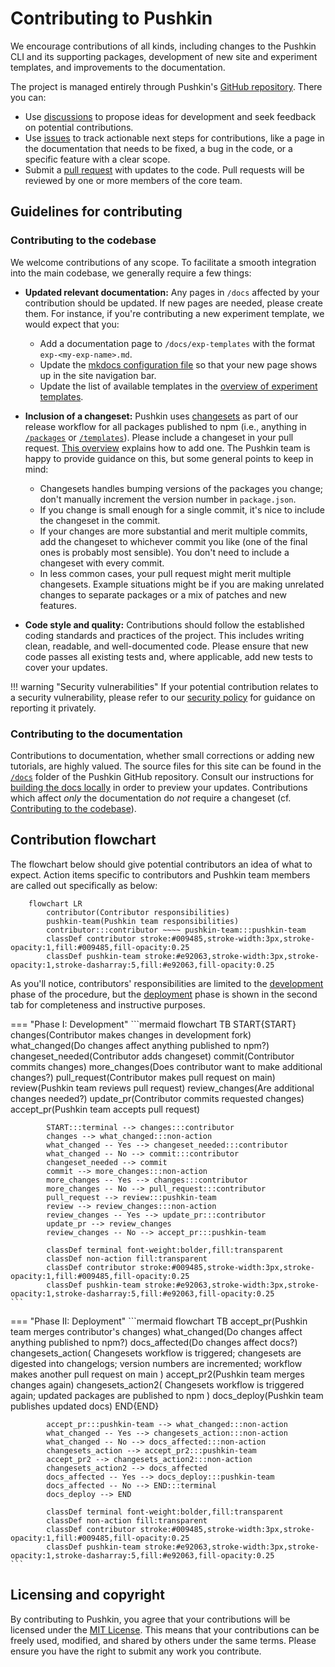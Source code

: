 # Contributing to Pushkin

We encourage contributions of all kinds, including changes to the Pushkin CLI and its supporting packages, development of new site and experiment templates, and improvements to the documentation.

The project is managed entirely through Pushkin's [GitHub repository](https://github.com/pushkin-consortium/pushkin). There you can:

- Use [discussions](https://github.com/pushkin-consortium/pushkin/discussions) to propose ideas for development and seek feedback on potential contributions.
- Use [issues](https://github.com/pushkin-consortium/pushkin/issues) to track actionable next steps for contributions, like a page in the documentation that needs to be fixed, a bug in the code, or a specific feature with a clear scope.
- Submit a [pull request](https://github.com/pushkin-consortium/pushkin/pulls) with updates to the code. Pull requests will be reviewed by one or more members of the core team.

## Guidelines for contributing

### Contributing to the codebase

We welcome contributions of any scope. To facilitate a smooth integration into the main codebase, we generally require a few things:

- **Updated relevant documentation:** Any pages in `/docs` affected by your contribution should be updated. If new pages are needed, please create them. For instance, if you're contributing a new experiment template, we would expect that you:
    - Add a documentation page to `/docs/exp-templates` with the format `exp-<my-exp-name>.md`.
    - Update the [mkdocs configuration file](https://github.com/pushkin-consortium/pushkin/blob/main/mkdocs.yml) so that your new page shows up in the site navigation bar.
    - Update the list of available templates in the [overview of experiment templates](../exp-templates/exp-templates-overview.md).
   
- **Inclusion of a changeset:** Pushkin uses [changesets](https://github.com/atlassian/changesets/blob/main/docs/adding-a-changeset.md) as part of our release workflow for all packages published to npm (i.e., anything in [`/packages`](https://github.com/pushkin-consortium/pushkin/blob/main/packages) or [`/templates`](https://github.com/pushkin-consortium/pushkin/blob/main/templates)). Please include a changeset in your pull request. [This overview](https://github.com/atlassian/changesets/blob/main/docs/adding-a-changeset.md) explains how to add one. The Pushkin team is happy to provide guidance on this, but some general points to keep in mind:
    - Changesets handles bumping versions of the packages you change; don't manually increment the version number in `package.json`.
    - If you change is small enough for a single commit, it's nice to include the changeset in the commit.
    - If your changes are more substantial and merit multiple commits, add the changeset to whichever commit you like (one of the final ones is probably most sensible). You don't need to include a changeset with every commit.
    - In less common cases, your pull request might merit multiple changesets. Example situations might be if you are making unrelated changes to separate packages or a mix of patches and new features.

- **Code style and quality:** Contributions should follow the established coding standards and practices of the project. This includes writing clean, readable, and well-documented code. Please ensure that new code passes all existing tests and, where applicable, add new tests to cover your updates.

!!! warning "Security vulnerabilities"
    If your potential contribution relates to a security vulnerability, please refer to our [security policy](../support/security.md) for guidance on reporting it privately.

### Contributing to the documentation

Contributions to documentation, whether small corrections or adding new tutorials, are highly valued. The source files for this site can be found in the [`/docs`](https://github.com/pushkin-consortium/pushkin/blob/main/docs) folder of the Pushkin GitHub repository. Consult our instructions for [building the docs locally](./documentation.md) in order to preview your updates. Contributions which affect _only_ the documentation do _not_ require a changeset (cf. [Contributing to the codebase](#contributing-to-the-codebase)).

## Contribution flowchart

The flowchart below should give potential contributors an idea of what to expect. Action items specific to contributors and Pushkin team members are called out specifically as below:

```mermaid
    flowchart LR
        contributor(Contributor responsibilities)
        pushkin-team(Pushkin team responsibilities)
        contributor:::contributor ~~~~ pushkin-team:::pushkin-team
        classDef contributor stroke:#009485,stroke-width:3px,stroke-opacity:1,fill:#009485,fill-opacity:0.25
        classDef pushkin-team stroke:#e92063,stroke-width:3px,stroke-opacity:1,stroke-dasharray:5,fill:#e92063,fill-opacity:0.25
```

As you'll notice, contributors' responsibilities are limited to the [development](#phase-i-development) phase of the procedure, but the [deployment](#phase-ii-deployment) phase is shown in the second tab for completeness and instructive purposes.

=== "Phase I: Development"
    ```mermaid
        flowchart TB
            START{START}
            changes(Contributor makes changes in development fork)
            what_changed(Do changes affect anything published to npm?)
            changeset_needed(Contributor adds changeset)
            commit(Contributor commits changes)
            more_changes(Does contributor want to make additional changes?)
            pull_request(Contributor makes pull request on main)
            review(Pushkin team reviews pull request)
            review_changes(Are additional changes needed?)
            update_pr(Contributor commits requested changes)
            accept_pr(Pushkin team accepts pull request)

            START:::terminal --> changes:::contributor
            changes --> what_changed:::non-action
            what_changed -- Yes --> changeset_needed:::contributor
            what_changed -- No --> commit:::contributor
            changeset_needed --> commit
            commit --> more_changes:::non-action
            more_changes -- Yes --> changes:::contributor
            more_changes -- No --> pull_request:::contributor
            pull_request --> review:::pushkin-team
            review --> review_changes:::non-action
            review_changes -- Yes --> update_pr:::contributor
            update_pr --> review_changes
            review_changes -- No --> accept_pr:::pushkin-team

            classDef terminal font-weight:bolder,fill:transparent
            classDef non-action fill:transparent
            classDef contributor stroke:#009485,stroke-width:3px,stroke-opacity:1,fill:#009485,fill-opacity:0.25
            classDef pushkin-team stroke:#e92063,stroke-width:3px,stroke-opacity:1,stroke-dasharray:5,fill:#e92063,fill-opacity:0.25
    ```
=== "Phase II: Deployment"
    ```mermaid
        flowchart TB
            accept_pr(Pushkin team merges contributor's changes)
            what_changed(Do changes affect anything published to npm?)
            docs_affected(Do changes affect docs?)
            changesets_action(
                Changesets workflow is triggered;
                changesets are digested into changelogs;
                version numbers are incremented;
                workflow makes another pull request on main
            )
            accept_pr2(Pushkin team merges changes again)
            changesets_action2(
                Changesets workflow is triggered again;
                updated packages are published to npm
            )
            docs_deploy(Pushkin team publishes updated docs)
            END{END}

            accept_pr:::pushkin-team --> what_changed:::non-action
            what_changed -- Yes --> changesets_action:::non-action
            what_changed -- No --> docs_affected:::non-action
            changesets_action --> accept_pr2:::pushkin-team
            accept_pr2 --> changesets_action2:::non-action
            changesets_action2 --> docs_affected
            docs_affected -- Yes --> docs_deploy:::pushkin-team
            docs_affected -- No --> END:::terminal
            docs_deploy --> END

            classDef terminal font-weight:bolder,fill:transparent
            classDef non-action fill:transparent
            classDef contributor stroke:#009485,stroke-width:3px,stroke-opacity:1,fill:#009485,fill-opacity:0.25
            classDef pushkin-team stroke:#e92063,stroke-width:3px,stroke-opacity:1,stroke-dasharray:5,fill:#e92063,fill-opacity:0.25
    ```

## Licensing and copyright

By contributing to Pushkin, you agree that your contributions will be licensed under the [MIT License](../about/pushkin-license.md). This means that your contributions can be freely used, modified, and shared by others under the same terms. Please ensure you have the right to submit any work you contribute.
